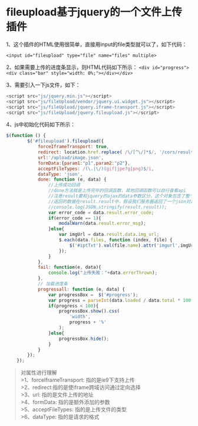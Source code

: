# fileupload基于jquery的一个文件上传插件
1、这个插件的HTML使用很简单，直接用input的file类型就可以了，如下代码：

`<input id="fileupload" type="file" name="files" multiple>`

2、如果需要上传的进度条显示，则HTML代码如下所示：
`<div id="progress">
     <div class="bar" style="width: 0%;"></div></div>`
     
3、需要引入一下js文件，如下：
```javascript
<script src="js/jquery.min.js"></script>
<script src="js/fileUpload/vendor/jquery.ui.widget.js"></script>
<script src="js/fileUpload/jquery.iframe-transport.js"></script>
<script src="js/fileUpload/jquery.fileupload.js"></script>
```                  

4、js中初始化代码如下所示：
```javascript
$(function () {
        $('#fileupload').fileupload({
            forceIframeTransport: true,
            redirect: location.href.replace( /\/[^\/]*$/, '/cors/result.html?%s' ),
            url:'/upload/image.json',
            formData:{param1:"p1",param2:"p2"},
            acceptFileTypes: /(\.|\/)(gif|jpe?g|png)$/i,
            dataType: 'json',
            done: function (e, data) {
                //上传成功回调
                //done方法就是上传完毕的回调函数，其他回调函数可以自行查看api
                //注意result要和jquery的ajax的data参数区分，这个对象包含了整个请求信息
                //返回的数据在result.result中，假设我们服务器返回了一个json对象
                //console.log(JSON.stringify(result.result));
                var error_code = data.result.error_code;
                if(error_code == 1){
                    modalWarn(data.result.error_msg);
                }else{
                    var imgUrl = data.result.data.img_url;
                    $.each(data.files, function (index, file) {
                        $('#iptTxt').val(file.name).attr('imgurl',imgUrl);
                    });
                }
            },
            fail: function(e, data){
                console.log("上传失败："+data.errorThrown);
            },
            // 加载进度条
            progressall: function (e, data) {
                var progressBox =  $('#progress');
                var progress = parseInt(data.loaded / data.total * 100, 10);
                if(progress < 100){
                    progressBox.show().css(
                        'width',
                        progress + '%'
                    );
                }else{
                    progressBox.hide();
                }
            }
        });
    });
```
     
 >对属性进行理解 <br/>
    >1、forceIframeTransport: 指的是ie9下支持上传 <br/>
    >2、redirect:指的是使iframe跨域访问通过定向选择 <br/>
    >3、url: 指的是文件上传的地址 <br/>
    >4、formData: 指的是额外添加的参数 <br/>
    >5、acceptFileTypes: 指的是上传文件的类型 <br/>
    >6、dataType: 指的是请求的格式
  
    